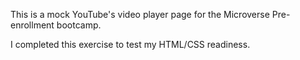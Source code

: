 This is a mock  YouTube's video player page for the Microverse Pre-enrollment bootcamp. 

I completed this exercise to test my HTML/CSS readiness.